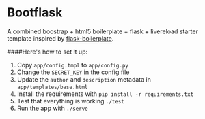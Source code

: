 Bootflask
=========

A combined boostrap + html5 boilerplate + flask + livereload starter template inspired by [flask-boilerplate](https://github.com/mjhea0/flask-boilerplate).

####Here's how to set it up:
1. Copy `app/config.tmpl` to `app/config.py`
2. Change the `SECRET_KEY` in the config file
3. Update the `author` and `description` metadata in `app/templates/base.html`
4. Install the requirements with `pip install -r requirements.txt`
5. Test that everything is working `./test`
6. Run the app with `./serve`